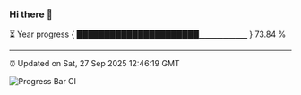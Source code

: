 ### Hi there 👋

⏳ Year progress { ██████████████████████▁▁▁▁▁▁▁▁ } 73.84 %

---

⏰ Updated on Sat, 27 Sep 2025 12:46:19 GMT

![Progress Bar CI](https://github.com/DhruviPatel157/GitHub-Actions-Demo/workflows/Progress%20Bar%20CI/badge.svg)
